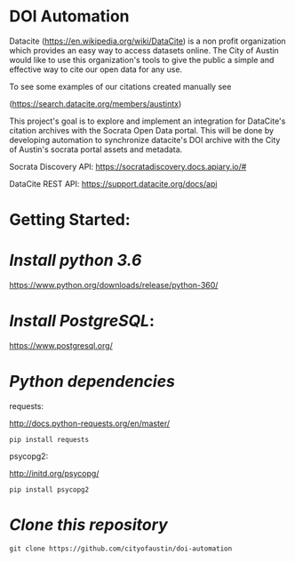 # DOI Automation

Datacite (https://en.wikipedia.org/wiki/DataCite) is a non profit organization which provides an easy way to access datasets online.
The City of Austin would like to use this organization's tools to give the public a simple and effective way to cite our open data for any use.

To see some examples of our citations created manually see

(https://search.datacite.org/members/austintx)


This project's goal is to explore and implement an integration for DataCite's citation archives with the 
Socrata Open Data portal. This will be done by developing automation to synchronize datacite's DOI archive with the City of Austin's socrata portal assets and metadata.

Socrata Discovery API:
https://socratadiscovery.docs.apiary.io/#

DataCite REST API:
https://support.datacite.org/docs/api


# Getting Started:
# _Install python 3.6_

https://www.python.org/downloads/release/python-360/

# _Install PostgreSQL_:

https://www.postgresql.org/
# _Python dependencies_

requests:

http://docs.python-requests.org/en/master/
```
pip install requests
```

psycopg2:

http://initd.org/psycopg/
```
pip install psycopg2
```

# _Clone this repository_

```
git clone https://github.com/cityofaustin/doi-automation
```